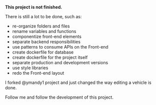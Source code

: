 **This project is not finished.**

There is still a lot to be done, such as:
- re-organize folders and files
- rename variables and functions
- componentize front-end elements
- separate backend responsibilities
- use patterns to consume APIs on the Front-end
- create dockerfile for database
- create dockerfile for the project itself
- separate production and development versions
- use style libraries
- redo the Front-end layout

I forked @ymandy1 project and just changed the way editing a vehicle is done.

Follow me and follow the development of this project.
